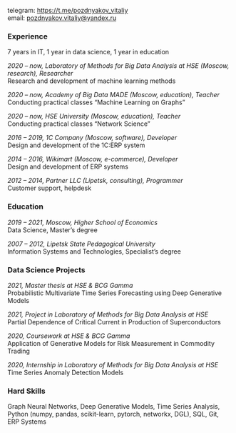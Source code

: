 telegram: <https://t.me/pozdnyakov_vitaliy>\
email: <pozdnyakov.vitaliy@yandex.ru>

### Experience
7 years in IT, 1 year in data science, 1 year in education

*2020 – now, Laboratory of Methods for Big Data Analysis at HSE (Moscow, research), Researcher*\
Research and development of machine learning methods

*2020 – now, Academy of Big Data MADE (Moscow, education), Teacher*\
Conducting practical classes “Machine Learning on Graphs”

*2020 – now, HSE University (Moscow, education), Teacher*\
Conducting practical classes “Network Science”

*2016 – 2019, 1С Company (Moscow, software), Developer*\
Design and development of the 1C:ERP system

*2014 – 2016, Wikimart (Moscow, e-commerce), Developer*\
Design and development of ERP systems

*2012 – 2014, Partner LLC (Lipetsk, consulting), Programmer*\
Customer support, helpdesk

### Education
*2019 – 2021, Moscow, Higher School of Economics*\
Data Science, Master’s degree

*2007 – 2012, Lipetsk State Pedagogical University*\
Information Systems and Technologies, Specialist’s degree

### Data Science Projects
*2021, Master thesis at HSE & BCG Gamma*\
Probabilistic Multivariate Time Series Forecasting using Deep Generative Models

*2021, Project in Laboratory of Methods for Big Data Analysis at HSE*\
Partial Dependence of Critical Current in Production of Superconductors

*2020, Coursework at HSE & BCG Gamma*\
Application of Generative Models for Risk Measurement in Commodity Trading

*2020, Internship in Laboratory of Methods for Big Data Analysis at HSE*\
Time Series Anomaly Detection Models

### Hard Skills
Graph Neural Networks, Deep Generative Models, Time Series Analysis, Python (numpy, pandas, scikit-learn, pytorch, networkx, DGL), SQL, Git, ERP Systems


